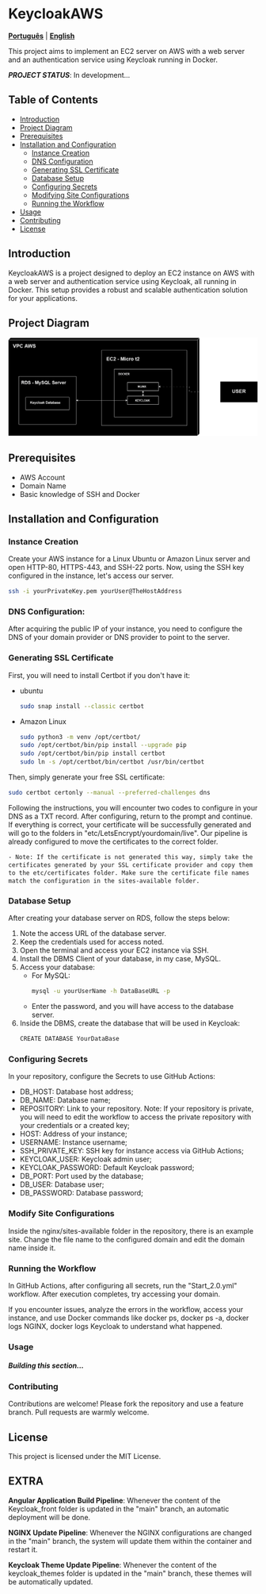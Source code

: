 # KeycloakAWS

[**Português**](README.md) | [**English**](README.en.md)

This project aims to implement an EC2 server on AWS with a web server and an authentication service using Keycloak running in Docker.

***PROJECT STATUS***: In development...

## Table of Contents

- [Introduction](#introduction)
- [Project Diagram](#project-diagram)
- [Prerequisites](#prerequisites)
- [Installation and Configuration](#installation-and-configuration)
  - [Instance Creation](#instance-creation)
  - [DNS Configuration](#dns-configuration)
  - [Generating SSL Certificate](#generating-ssl-certificate)
  - [Database Setup](#database-setup)
  - [Configuring Secrets](#configuring-secrets)
  - [Modifying Site Configurations](#modifying-site-configurations)
  - [Running the Workflow](#running-the-workflow)
- [Usage](#usage)
- [Contributing](#contributing)
- [License](#license)

## Introduction

KeycloakAWS is a project designed to deploy an EC2 instance on AWS with a web server and authentication service using Keycloak, all running in Docker. This setup provides a robust and scalable authentication solution for your applications.

## Project Diagram

![](./images/Diagram.png)

## Prerequisites

- AWS Account
- Domain Name
- Basic knowledge of SSH and Docker

## Installation and Configuration

### Instance Creation

Create your AWS instance for a Linux Ubuntu or Amazon Linux server and open HTTP-80, HTTPS-443, and SSH-22 ports. Now, using the SSH key configured in the instance, let's access our server.

```bash
ssh -i yourPrivateKey.pem yourUser@TheHostAddress
```
### DNS Configuration: 

After acquiring the public IP of your instance, you need to configure the DNS of your domain provider or DNS provider to point to the server.

### Generating SSL Certificate

First, you will need to install Certbot if you don't have it:
- ubuntu
    ```bash
    sudo snap install --classic certbot
    ```
- Amazon Linux
    ```bash
    sudo python3 -m venv /opt/certbot/
    sudo /opt/certbot/bin/pip install --upgrade pip
    sudo /opt/certbot/bin/pip install certbot
    sudo ln -s /opt/certbot/bin/certbot /usr/bin/certbot
    ```
Then, simply generate your free SSL certificate:

```bash
sudo certbot certonly --manual --preferred-challenges dns
```
Following the instructions, you will encounter two codes to configure in your DNS as a TXT record. After configuring, return to the prompt and continue. If everything is correct, your certificate will be successfully generated and will go to the folders in "etc/LetsEncrypt/yourdomain/live". Our pipeline is already configured to move the certificates to the correct folder.

    - Note: If the certificate is not generated this way, simply take the certificates generated by your SSL certificate provider and copy them to the etc/certificates folder. Make sure the certificate file names match the configuration in the sites-available folder.

### Database Setup 

After creating your database server on RDS, follow the steps below:

1. Note the access URL of the database server.
2. Keep the credentials used for access noted.
3. Open the terminal and access your EC2 instance via SSH.
4. Install the DBMS Client of your database, in my case, MySQL.
5. Access your database:
    - For MySQL:
        ```bash 
        mysql -u yourUserName -h DataBaseURL -p
        ```
    - Enter the password, and you will have access to the database server.
6. Inside the DBMS, create the database that will be used in Keycloak:
    ```bash
    CREATE DATABASE YourDataBase
    ```
### Configuring Secrets

 In your repository, configure the Secrets to use GitHub Actions:

- DB_HOST: Database host address;
- DB_NAME: Database name;
- REPOSITORY: Link to your repository. Note: If your repository is private, you will need to edit the workflow to access the private repository with your credentials or a created key;
- HOST: Address of your instance;
- USERNAME: Instance username;
- SSH_PRIVATE_KEY: SSH key for instance access via GitHub Actions;
- KEYCLOAK_USER: Keycloak admin user;
- KEYCLOAK_PASSWORD: Default Keycloak password;
- DB_PORT: Port used by the database;
- DB_USER: Database user;
- DB_PASSWORD: Database password;

### Modify Site Configurations

Inside the nginx/sites-available folder in the repository, there is an example site. Change the file name to the configured domain and edit the domain name inside it.

### Running the Workflow

In GitHub Actions, after configuring all secrets, run the "Start_2.0.yml" workflow. After execution completes, try accessing your domain.

If you encounter issues, analyze the errors in the workflow, access your instance, and use Docker commands like docker ps, docker ps -a, docker logs NGINX, docker logs Keycloak to understand what happened.

### Usage
##### Building this section...

### Contributing

Contributions are welcome! Please fork the repository and use a feature branch. Pull requests are warmly welcome.

## License

This project is licensed under the MIT License.

## EXTRA

**Angular Application Build Pipeline**: Whenever the content of the Keycloak_front folder is updated in the "main" branch, an automatic deployment will be done.

**NGINX Update Pipeline**: Whenever the NGINX configurations are changed in the "main" branch, the system will update them within the container and restart it.

**Keycloak Theme Update Pipeline**: Whenever the content of the keycloak_themes folder is updated in the "main" branch, these themes will be automatically updated.